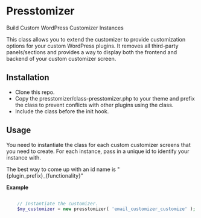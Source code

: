 # Presstomizer
Build Custom WordPress Customizer Instances

This class allows you to extend the customizer to provide customization options for your custom WordPress plugins.
It removes all third-party panels/sections and provides a way to display both the frontend and backend of your custom
customizer screen.

## Installation

- Clone this repo.
- Copy the presstomizer/class-presstomizer.php to your theme and prefix the class to prevent conflicts with other plugins using the class.
- Include the class before the init hook.

## Usage

You need to instantiate the class for each custom customizer screens that you need to create. For each instance, pass in a unique id to identify your instance with.

The best way to come up with an id name is "{plugin_prefix}_{functionality}"

**Example**

```php

    // Instantiate the customizer.
    $my_customizer = new presstomizer( 'email_customizer_customize' );
```